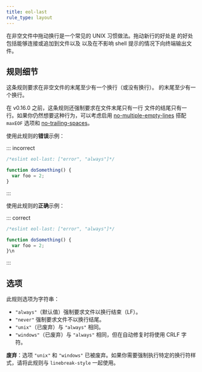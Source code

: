 ```yaml
---
title: eol-last
rule_type: layout
---
```


在非空文件中拖动换行是一个常见的 UNIX 习惯做法。拖动新行的好处是 的好处包括能够连接或追加到文件以及 以及在不影响 shell 提示的情况下向终端输出文件。

## 规则细节

这条规则要求在非空文件的末尾至少有一个换行（或没有换行）。
的末尾至少有一个换行。

在 v0.16.0 之前，这条规则还强制要求在文件末尾只有一行 文件的结尾只有一行。如果你仍然想要这种行为，可以考虑启用 [no-multiple-empty-lines](no-multiple-empty-lines) 搭配 `maxEOF` 选项和 [no-trailing-spaces](no-trailing-spaces)。

使用此规则的**错误**示例：

::: incorrect

```js
/*eslint eol-last: ["error", "always"]*/

function doSomething() {
  var foo = 2;
}
```

:::

使用此规则的**正确**示例：

::: correct

```js
/*eslint eol-last: ["error", "always"]*/

function doSomething() {
  var foo = 2;
}\n
```

:::

## 选项

此规则选项为字符串：

* `"always"`（默认值）强制要求文件以换行结束（LF）。
* `"never"` 强制要求文件不以换行结尾。
* `"unix"`（已废弃）与 `"always"` 相同。
* `"windows"`（已废弃）与 `"always"` 相同，但在自动修复时将使用 CRLF 字符。

**废弃**：选项 `"unix"` 和 `"windows"` 已被废弃。如果你需要强制执行特定的换行符样式，请将此规则与 `linebreak-style` 一起使用。
